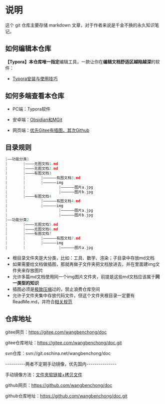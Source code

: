 #  说明

这个 git 仓库主要存储 markdown 文章，对于作者来说是千金不换的永久知识笔记。

##  如何编辑本仓库

**【Typora】**本仓库**唯一指定**编辑工具，一款让你在**编辑文档舒适区越陷越深**的软件：

-  [Typora安装与使用技巧](./工具/Typora安装与使用技巧.md)



## 如何多端查看本仓库

- PC端：Typora软件

- 安卓端：[Obsidian和MGit](./工具/Obsidian和MGit.md)

- 网页端：[优先Gitee有插图，其次Github](#仓库地址)

  

## 目录规则

```c
|——功能分类1
|		|————无图文档1.md
|		|————无图文档2.md
|		|————有图文档3
|		|		|——————有图文档3.md
|		|		|——————img
|		|				|——————图片a.jpg
|		|				|——————图片b.jpg
|		|————有图文档4
|				|——————有图文档4.md
|				|——————img
|						|——————图片a.jpg
|						|——————图片b.jpg
|——功能分类2
|		|————无图文档5.md
|		|————无图文档6.md
|		|————有图文档7
|		|		|——————有图文档7.md
|		|		|——————img
|		|				|——————图片a.jpg
```

- 根目录文件夹是大分类，比如：工具、数学、渲染；子目录中存放md文档
- 如果需要给文档做插图，那就再做子文件夹把文档放进去，并在里面建img文件夹来存放图片
- 允许多篇md文档使用同一个img图片文件夹，前提是这些md文档应该属于**同一类型的知识**
- 插图必须是[极致压缩](./工具/图片压缩及markdown文档插图规范.md)过的，禁止浪费仓库空间
- 允许子文件夹集中存放代码文件，但这个文件夹根目录一定要有ReadMe.md，并符合[相关规范](./工具/C#工具集/C#_以markdown形式列出所有cs文件.md)



## 仓库地址

gitee网页：https://gitee.com/wangbenchong/doc

gitee仓库地址：https://gitee.com/wangbenchong/doc.git

svn仓库：svn://git.oschina.net/wangbenchong/doc

----------两者不定期手动镜像，优先国内---------------

手动镜像方法：[文件夹软链接+拷贝文件](./工具/批处理技巧.md)

github网页：https://github.com/wangbenchong/doc

github仓库地址：https://github.com/wangbenchong/doc.git

